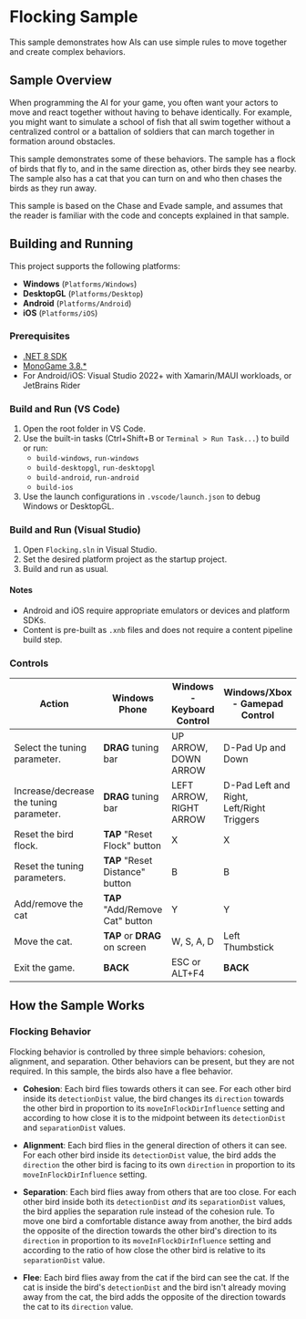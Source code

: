 # Flocking Sample

This sample demonstrates how AIs can use simple rules to move together and create complex behaviors.

## Sample Overview

When programming the AI for your game, you often want your actors to move and react together without having to behave identically. For example, you might want to simulate a school of fish that all swim together without a centralized control or a battalion of soldiers that can march together in formation around obstacles.

This sample demonstrates some of these behaviors. The sample has a flock of birds that fly to, and in the same direction as, other birds they see nearby. The sample also has a cat that you can turn on and who then chases the birds as they run away.

This sample is based on the Chase and Evade sample, and assumes that the reader is familiar with the code and concepts explained in that sample.

## Building and Running

This project supports the following platforms:

- **Windows** (`Platforms/Windows`)
- **DesktopGL** (`Platforms/Desktop`)
- **Android** (`Platforms/Android`)
- **iOS** (`Platforms/iOS`)

### Prerequisites

- [.NET 8 SDK](https://dotnet.microsoft.com/en-us/download/dotnet/8.0)
- [MonoGame 3.8.*](https://www.monogame.net/)
- For Android/iOS: Visual Studio 2022+ with Xamarin/MAUI workloads, or JetBrains Rider

### Build and Run (VS Code)

1. Open the root folder in VS Code.
2. Use the built-in tasks (Ctrl+Shift+B or `Terminal > Run Task...`) to build or run:
   - `build-windows`, `run-windows`
   - `build-desktopgl`, `run-desktopgl`
   - `build-android`, `run-android`
   - `build-ios`
3. Use the launch configurations in `.vscode/launch.json` to debug Windows or DesktopGL.

### Build and Run (Visual Studio)

1. Open `Flocking.sln` in Visual Studio.
2. Set the desired platform project as the startup project.
3. Build and run as usual.

#### Notes
- Android and iOS require appropriate emulators or devices and platform SDKs.
- Content is pre-built as `.xnb` files and does not require a content pipeline build step.

### Controls

| Action                                 | Windows Phone                        | Windows - Keyboard Control | Windows/Xbox - Gamepad Control         |
|----------------------------------------|--------------------------------------|---------------------------|----------------------------------------|
| Select the tuning parameter.           | **DRAG** tuning bar                  | UP ARROW, DOWN ARROW      | D-Pad Up and Down                      |
| Increase/decrease the tuning parameter.| **DRAG** tuning bar                  | LEFT ARROW, RIGHT ARROW   | D-Pad Left and Right, Left/Right Triggers |
| Reset the bird flock.                  | **TAP** "Reset Flock" button         | X                        | X                                      |
| Reset the tuning parameters.           | **TAP** "Reset Distance" button      | B                        | B                                      |
| Add/remove the cat                     | **TAP** "Add/Remove Cat" button      | Y                        | Y                                      |
| Move the cat.                          | **TAP** or **DRAG** on screen        | W, S, A, D                | Left Thumbstick                        |
| Exit the game.                         | **BACK**                             | ESC or ALT+F4             | **BACK**                               |

## How the Sample Works

### Flocking Behavior

Flocking behavior is controlled by three simple behaviors: cohesion, alignment, and separation. Other behaviors can be present, but they are not required. In this sample, the birds also have a flee behavior.

- **Cohesion**: Each bird flies towards others it can see. For each other bird inside its `detectionDist` value, the bird changes its `direction` towards the other bird in proportion to its `moveInFlockDirInfluence` setting and according to how close it is to the midpoint between its `detectionDist` and `separationDist` values.

- **Alignment**: Each bird flies in the general direction of others it can see. For each other bird inside its `detectionDist` value, the bird adds the `direction` the other bird is facing to its own `direction` in proportion to its `moveInFlockDirInfluence` setting.

- **Separation**: Each bird flies away from others that are too close. For each other bird inside both its `detectionDist` *and* its `separationDist` values, the bird applies the separation rule instead of the cohesion rule. To move one bird a comfortable distance away from another, the bird adds the opposite of the direction towards the other bird's direction to its `direction` in proportion to its `moveInFlockDirInfluence` setting and according to the ratio of how close the other bird is relative to its `separationDist` value.

- **Flee**: Each bird flies away from the cat if the bird can see the cat. If the cat is inside the bird's `detectionDist` and the bird isn't already moving away from the cat, the bird adds the opposite of the direction towards the cat to its `direction` value.